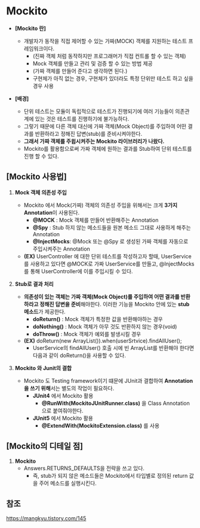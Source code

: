 # Mockito

+ **[Mockito 란]**
    + 개발자가 동작을 직접 제어할 수 있는 가짜(MOCK) 객체를 지원하는 테스트 프레임워크이다.
        + (진짜 객체 처럼 동작하지만 프로그래머가 직접 컨트롤 할 수 있는 객체)
        + Mock 객체를 만들고 관리 및 검증 할 수 있는 방법 제공
        + (가짜 객체를 만들어 준다고 생각하면 된다.)
        + 구현체가 아직 없는 경우, 구현체가 있더라도 특정 단위만 테스트 하고 싶을 경우 사용

+ **[배경]**
    + 단위 테스트는 모듈이 독립적으로 테스트가 진행되기에 여러 기능들이 의존관계에 있는 것은 테스트를 진행하기에 불가능하다.
    + 그렇기 때문에 다른 객체 대신에 가짜 객체(Mock Object)를 주입하여 어떤 결과를 반환하라고 정해진 답변(stub)를 준비시켜야한다.
    + **그래서 가짜 객체를 주윕시켜주는 Mockito 라이브러리가 나왔다.**
    + Mockito를 활용함으로써 가짜 객체에 원하는 결과를 Stub하여 단위 테스트를 진행 할 수 있다.


## [Mockito 사용법]

1. **Mock 객체 의존성 주입**
    + Mockito 에서 Mock(가짜) 객체의 의존성 주입을 위해서는 크게 **3가지 Annotation**이 사용된다.
        + **@MOCK** : Mock 객체를 만들어 반환해주는 Annotation
        + **@Spy** : Stub 하지 않는 메소드들을 원본 메소드 그대로 사용하게 해주는 Annotation
        + **@InjectMocks**: @Mock 또는 @Spy 로 생성된 가짜 객체를 자동으로 주입시켜주는 Annotation
    + **(EX)** UserController 에 대한 단위 테스트를 작성하고자 할때, UserService를 사용하고 있다면 @MOCK로 가짜 UserService를 만들고, @InjectMocks를 통해 UserController에 이를 주입시킬 수 있다.

2. **Stub로 결과 처리**
    + **의존성이 있는 객체는 가짜 객체(Mock Object)를 주입하여 어떤 결과를 반환하라고 정해진 답변을 준비**해야한다. 이러한 기능을 Mockito 안에 있는 **stub 메소드**가 제공한다.
        + **doReturn()** : Mock 객체가 특정한 값을 반환해야하는 경우
        + **doNothing()** : Mock 객체가 아무 것도 반환하지 않는 경우(void)
        + **doThrow()** : Mock 객체가 예외를 발생시킬 경우
    + **(EX)** doReturn(new ArrayList()).when(userSrtvice).findAllUser();
        + UserService의 findAllUser() 호출 시에 빈 ArrayList를 반환해야 한다면 다음과 같이 doReturn()을 사용할 수 있다.

3. **Mockito 와 Junit의 결합**
    + Mockito 도 Testing framework이기 떄문에 JUnit과 결합하여 **Annotation을 쓰기 위해**서는 별도의 작업이 필요하다.
        + **JUnit4** 에서 Mockito 활용
            + **@RunWith(MockitoJUnitRunner.class)** 을 Class Annotation으로 붙여줘야한다.
        + **JUnit5** 에서 Mockito 활용
            + **@ExtendWith(MockitoExtension.class)** 를 사용

## [Mockito의 디테일 점]

1. **Mockito**
    + Answers.RETURNS_DEFAULTS을 전략을 쓰고 있다.
        + 즉, stub가 되지 않은 메소드들은 Mockito에서 타입별로 정의된 return 값을 주어 메소드를 실행시킨다.
    

## 참조
https://mangkyu.tistory.com/145
